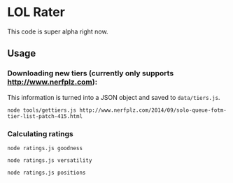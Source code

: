 # LOL Rater

This code is super alpha right now.

## Usage

### Downloading new tiers (currently only supports http://www.nerfplz.com):

This information is turned into a JSON object and saved to `data/tiers.js`.

```
node tools/gettiers.js http://www.nerfplz.com/2014/09/solo-queue-fotm-tier-list-patch-415.html
```

### Calculating ratings

```
node ratings.js goodness
```

```
node ratings.js versatility
```

```
node ratings.js positions
```
